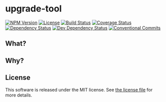 # upgrade-tool

[![NPM Version](https://img.shields.io/npm/v/@silvermine/upgrade-tool.svg)](https://www.npmjs.com/package/@silvermine/upgrade-tool)
[![License](https://img.shields.io/github/license/silvermine/upgrade-tool.svg)](./LICENSE)
[![Build Status](https://travis-ci.com/silvermine/upgrade-tool.svg?branch=master)](https://travis-ci.com/silvermine/upgrade-tool)
[![Coverage Status](https://coveralls.io/repos/github/silvermine/upgrade-tool/badge.svg?branch=master)](https://coveralls.io/github/silvermine/upgrade-tool?branch=master)
[![Dependency Status](https://david-dm.org/silvermine/upgrade-tool.svg)](https://david-dm.org/silvermine/upgrade-tool)
[![Dev Dependency Status](https://david-dm.org/silvermine/upgrade-tool/dev-status.svg)](https://david-dm.org/silvermine/upgrade-tool#info=devDependencies&view=table)
[![Conventional Commits](https://img.shields.io/badge/Conventional%20Commits-1.0.0-yellow.svg)](https://conventionalcommits.org)

## What?

## Why?

## License

This software is released under the MIT license. See [the license
file](LICENSE) for more details.
